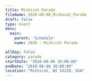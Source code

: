 ```yaml
---
title: Mishicot Parade
fileName: 2020-08-08_Mishocot_Parade
draft: false
type: event
menu: 
  main:
    parent: 'Schedule'
    name: 2020 - Mishicot Parade

allDay: false
category: parade
startDate: "2020-08-08 10:00:00"
endDate: "2020-08-08 10:00:00"
location: "Mishicot, WI 54220, USA"
---
```


